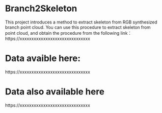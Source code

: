 # Branch2Skeleton
This project introduces a method to extract skeleton from RGB synthesized branch point cloud. You can use this procedure to extract skeleton from point cloud, and obtain the procedure from the following link：
https://xxxxxxxxxxxxxxxxxxxxxxxxxxxxxx

# Data avaible here:
https://xxxxxxxxxxxxxxxxxxxxxxxxxxxxxx

# Data also available here
https://xxxxxxxxxxxxxxxxxxxxxxxxxxxxxx
